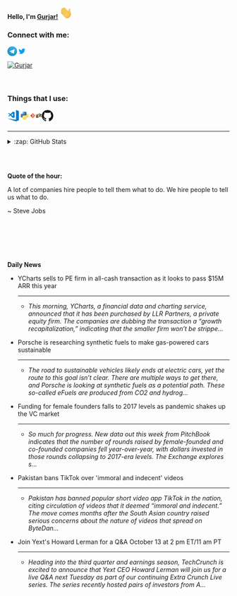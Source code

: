 #### Hello, I'm [Gurjar!](https://GurjarKing.github.io) <img src="https://raw.githubusercontent.com/ABSphreak/ABSphreak/master/gifs/Hi.gif" width="30px"></h2>


### Connect with me:

[<img align="left" alt="Gurjar | Telegram" width="22px" src="https://raw.githubusercontent.com/github/explore/80688e429a7d4ef2fca1e82350fe8e3517d3494d/topics/telegram/telegram.png" />][Telegram]
[<img align="left" alt="Gurjar | Twitter" width="22px" src="https://raw.githubusercontent.com/github/explore/80688e429a7d4ef2fca1e82350fe8e3517d3494d/topics/twitter/twitter.png" />][Twitter]
<br >
<br >
<a href="https://github.com/GurjarKing"><img src="https://komarev.com/ghpvc/?username=GurjarKing" alt="Gurjar" /></a> <br />
<br />
<br />
<!-- <br >

![](https://visitor-badge.glitch.me/badge?page_id=GurjarKing)

<br /> -->

### Things that I use:

[<img align="left" alt="Visual Studio Code" width="26px" src="https://raw.githubusercontent.com/github/explore/80688e429a7d4ef2fca1e82350fe8e3517d3494d/topics/visual-studio-code/visual-studio-code.png" />][VSCode]
[<img align="left" alt="Python" width="26px" src="https://raw.githubusercontent.com/github/explore/80688e429a7d4ef2fca1e82350fe8e3517d3494d/topics/python/python.png" />][Python]
[<img align="left" alt="Git" width="26px" src="https://raw.githubusercontent.com/github/explore/80688e429a7d4ef2fca1e82350fe8e3517d3494d/topics/git/git.png" />][Git]
[<img align="left" alt="GitHub" width="26px" src="https://raw.githubusercontent.com/github/explore/78df643247d429f6cc873026c0622819ad797942/topics/github/github.png" />][Github]

<br />
<br />

---
<details>
  <summary>:zap: GitHub Stats</summary>

<img align="left" alt="Gurjar's Github Stats" src="https://github-readme-stats.vercel.app/api?username=GurjarKing&show_icons=true&hide_border=true&count_private=true&include_all_commit=true&theme=algolia" />

</details>

<!-- ### 🔔 My latest tweet
<a href="https://twitter.com/Gurjar_King43" target="_blank">
	<img src="https://github.com/GurjarKing/GurjarKing/raw/master/tweet.png" width="70%" align="center" alt="Click to view on Twitter" title="My latest tweet, as an image"/>
</a> -->
<br>

<pre>

</pre>

**Quote of the hour:**

A lot of companies hire people to tell them what to do. We hire people to tell us what to do.

~ Steve Jobs
<pre>

</pre>
<br>
<pre>


</pre>
<strong>Daily News</strong>
  
  - YCharts sells to PE firm in all-cash transaction as it looks to pass $15M ARR this year
     <hr/>
     
      - *This morning, YCharts, a financial data and charting service, announced that it has been purchased by LLR Partners, a private equity firm. The companies are dubbing the transaction a “growth recapitalization,” indicating that the smaller firm won’t be strippe…*
     
  - Porsche is researching synthetic fuels to make gas-powered cars sustainable
      <hr/>
      
      - *The road to sustainable vehicles likely ends at electric cars, yet the route to this goal isn’t clear. There are multiple ways to get there, and Porsche is looking at synthetic fuels as a potential path. These so-called eFuels are produced from CO2 and hydrog…*
      
  - Funding for female founders falls to 2017 levels as pandemic shakes up the VC market
      <hr/>
      
      - *So much for progress. New data out this week from PitchBook indicates that the number of rounds raised by female-founded and co-founded companies fell year-over-year, with dollars invested in those rounds collapsing to 2017-era levels. The Exchange explores s…*
      
  - Pakistan bans TikTok over 'immoral and indecent' videos
      <hr/>
      
      - *Pakistan has banned popular short video app TikTok in the nation, citing circulation of videos that it deemed “immoral and indecent.” The move comes months after the South Asian country raised serious concerns about the nature of videos that spread on ByteDan…*
       
  - Join Yext's Howard Lerman for a Q&A October 13 at 2 pm ET/11 am PT
      <hr/>
       
       - *Heading into the third quarter and earnings season, TechCrunch is excited to announce that Yext CEO Howard Lerman will join us for a live Q&A next Tuesday as part of our continuing Extra Crunch Live series. The series recently hosted pairs of investors from A…*
      

<br />

[VSCode]: https://code.visualstudio.com/
[Python]: https://www.python.org/
[Git]: https://git-scm.com/
[Github]: https://github.com/
[Telegram]: https://t.me/Gurjar_King/
[Twitter]: https://twitter.com/Gurjar_King43/

